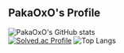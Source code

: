 ## **PakaOxO's Profile**

![PakaOxO's GitHub stats](https://github-readme-stats.vercel.app/api?username=PakaOxO&show_icons=true&theme=radical)<br>
[![Solved.ac Profile](http://mazassumnida.wtf/api/v2/generate_badge?boj=koka)](https://solved.ac/koka/)
![Top Langs](https://github-readme-stats.vercel.app/api/top-langs/?username=PakaOxO&layout=compact&theme=gruvbox)
